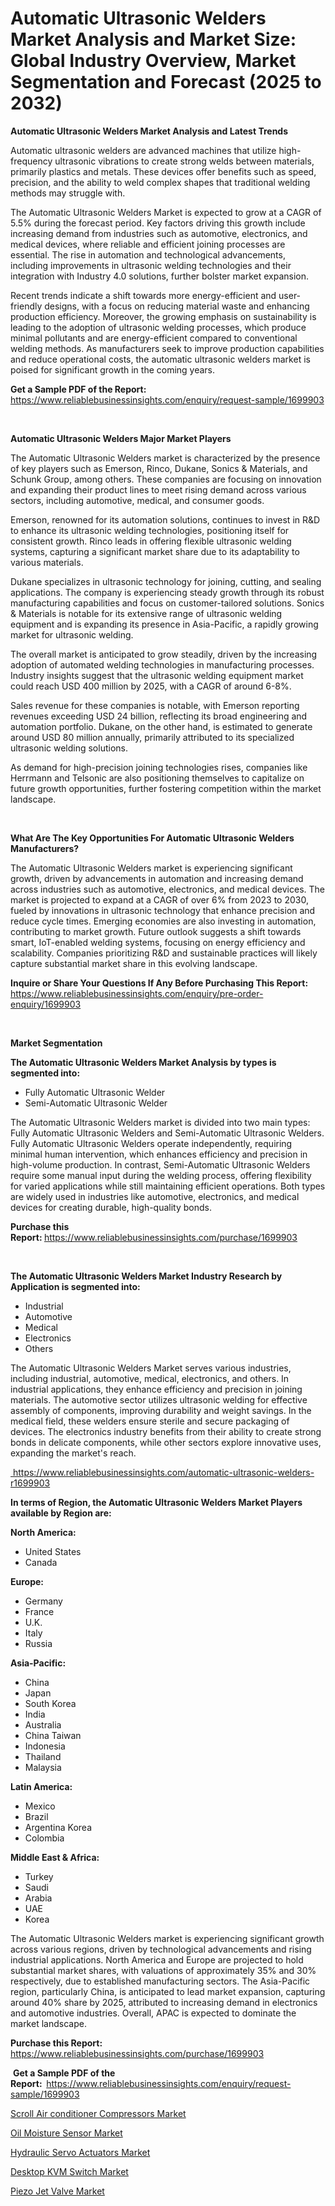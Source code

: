 <p><h1>Automatic Ultrasonic Welders Market Analysis and Market Size: Global Industry Overview, Market Segmentation and Forecast (2025 to 2032)</h1></p><p><strong>Automatic Ultrasonic Welders Market Analysis and Latest Trends</strong></p>
<p><p>Automatic ultrasonic welders are advanced machines that utilize high-frequency ultrasonic vibrations to create strong welds between materials, primarily plastics and metals. These devices offer benefits such as speed, precision, and the ability to weld complex shapes that traditional welding methods may struggle with. </p><p>The Automatic Ultrasonic Welders Market is expected to grow at a CAGR of 5.5% during the forecast period. Key factors driving this growth include increasing demand from industries such as automotive, electronics, and medical devices, where reliable and efficient joining processes are essential. The rise in automation and technological advancements, including improvements in ultrasonic welding technologies and their integration with Industry 4.0 solutions, further bolster market expansion.</p><p>Recent trends indicate a shift towards more energy-efficient and user-friendly designs, with a focus on reducing material waste and enhancing production efficiency. Moreover, the growing emphasis on sustainability is leading to the adoption of ultrasonic welding processes, which produce minimal pollutants and are energy-efficient compared to conventional welding methods. As manufacturers seek to improve production capabilities and reduce operational costs, the automatic ultrasonic welders market is poised for significant growth in the coming years.</p></p>
<p><strong>Get a Sample PDF of the Report:&nbsp;</strong> <a href="https://www.reliablebusinessinsights.com/enquiry/request-sample/1699903?utm_campaign=1873&utm_medium=2&utm_source=Github&utm_content=ia&utm_term=27032025&utm_id=automatic-ultrasonic-welders">https://www.reliablebusinessinsights.com/enquiry/request-sample/1699903</a></p>
<p>&nbsp;</p>
<p><strong>Automatic Ultrasonic Welders Major Market Players</strong></p>
<p><p>The Automatic Ultrasonic Welders market is characterized by the presence of key players such as Emerson, Rinco, Dukane, Sonics & Materials, and Schunk Group, among others. These companies are focusing on innovation and expanding their product lines to meet rising demand across various sectors, including automotive, medical, and consumer goods.</p><p>Emerson, renowned for its automation solutions, continues to invest in R&D to enhance its ultrasonic welding technologies, positioning itself for consistent growth. Rinco leads in offering flexible ultrasonic welding systems, capturing a significant market share due to its adaptability to various materials.</p><p>Dukane specializes in ultrasonic technology for joining, cutting, and sealing applications. The company is experiencing steady growth through its robust manufacturing capabilities and focus on customer-tailored solutions. Sonics & Materials is notable for its extensive range of ultrasonic welding equipment and is expanding its presence in Asia-Pacific, a rapidly growing market for ultrasonic welding.</p><p>The overall market is anticipated to grow steadily, driven by the increasing adoption of automated welding technologies in manufacturing processes. Industry insights suggest that the ultrasonic welding equipment market could reach USD 400 million by 2025, with a CAGR of around 6-8%. </p><p>Sales revenue for these companies is notable, with Emerson reporting revenues exceeding USD 24 billion, reflecting its broad engineering and automation portfolio. Dukane, on the other hand, is estimated to generate around USD 80 million annually, primarily attributed to its specialized ultrasonic welding solutions.</p><p>As demand for high-precision joining technologies rises, companies like Herrmann and Telsonic are also positioning themselves to capitalize on future growth opportunities, further fostering competition within the market landscape.</p></p>
<p>&nbsp;</p>
<p><strong>What Are The Key Opportunities For Automatic Ultrasonic Welders Manufacturers?</strong></p>
<p><p>The Automatic Ultrasonic Welders market is experiencing significant growth, driven by advancements in automation and increasing demand across industries such as automotive, electronics, and medical devices. The market is projected to expand at a CAGR of over 6% from 2023 to 2030, fueled by innovations in ultrasonic technology that enhance precision and reduce cycle times. Emerging economies are also investing in automation, contributing to market growth. Future outlook suggests a shift towards smart, IoT-enabled welding systems, focusing on energy efficiency and scalability. Companies prioritizing R&D and sustainable practices will likely capture substantial market share in this evolving landscape.</p></p>
<p><strong>Inquire or Share Your Questions If Any Before Purchasing This Report:</strong> <a href="https://www.reliablebusinessinsights.com/enquiry/pre-order-enquiry/1699903?utm_campaign=1873&utm_medium=2&utm_source=Github&utm_content=ia&utm_term=27032025&utm_id=automatic-ultrasonic-welders">https://www.reliablebusinessinsights.com/enquiry/pre-order-enquiry/1699903</a></p>
<p>&nbsp;</p>
<p><strong>Market Segmentation</strong></p>
<p><strong>The Automatic Ultrasonic Welders Market Analysis by types is segmented into:</strong></p>
<p><ul><li>Fully Automatic Ultrasonic Welder</li><li>Semi-Automatic Ultrasonic Welder</li></ul></p>
<p><p>The Automatic Ultrasonic Welders market is divided into two main types: Fully Automatic Ultrasonic Welders and Semi-Automatic Ultrasonic Welders. Fully Automatic Ultrasonic Welders operate independently, requiring minimal human intervention, which enhances efficiency and precision in high-volume production. In contrast, Semi-Automatic Ultrasonic Welders require some manual input during the welding process, offering flexibility for varied applications while still maintaining efficient operations. Both types are widely used in industries like automotive, electronics, and medical devices for creating durable, high-quality bonds.</p></p>
<p><strong>Purchase this Report:&nbsp;</strong><a href="https://www.reliablebusinessinsights.com/purchase/1699903?utm_campaign=1873&utm_medium=2&utm_source=Github&utm_content=ia&utm_term=27032025&utm_id=automatic-ultrasonic-welders">https://www.reliablebusinessinsights.com/purchase/1699903</a></p>
<p>&nbsp;</p>
<p><strong>The Automatic Ultrasonic Welders Market Industry Research by Application is segmented into:</strong></p>
<p><ul><li>Industrial</li><li>Automotive</li><li>Medical</li><li>Electronics</li><li>Others</li></ul></p>
<p><p>The Automatic Ultrasonic Welders Market serves various industries, including industrial, automotive, medical, electronics, and others. In industrial applications, they enhance efficiency and precision in joining materials. The automotive sector utilizes ultrasonic welding for effective assembly of components, improving durability and weight savings. In the medical field, these welders ensure sterile and secure packaging of devices. The electronics industry benefits from their ability to create strong bonds in delicate components, while other sectors explore innovative uses, expanding the market's reach.</p></p>
<p><a href="https://www.reliablebusinessinsights.com/automatic-ultrasonic-welders-r1699903?utm_campaign=1873&utm_medium=2&utm_source=Github&utm_content=ia&utm_term=27032025&utm_id=automatic-ultrasonic-welders">&nbsp;https://www.reliablebusinessinsights.com/automatic-ultrasonic-welders-r1699903</a></p>
<p><strong>In terms of Region, the Automatic Ultrasonic Welders Market Players available by Region are:</strong></p>
<p>
    <p> <strong> North America: </strong>
        <ul>
            <li>United States</li>
            <li>Canada</li>
        </ul>
        </p> 
    <p> <strong> Europe: </strong>
        <ul>
            <li>Germany</li>
            <li>France</li>
            <li>U.K.</li>
            <li>Italy</li>
            <li>Russia</li>
        </ul>
        </p> 
    <p> <strong> Asia-Pacific: </strong>
        <ul>
            <li>China</li>
            <li>Japan</li>
            <li>South Korea</li>
            <li>India</li>
            <li>Australia</li>
            <li>China Taiwan</li>
            <li>Indonesia</li>
            <li>Thailand</li>
            <li>Malaysia</li>
        </ul>
        </p> 
    <p> <strong> Latin America: </strong>
        <ul>
            <li>Mexico</li>
            <li>Brazil</li>
            <li>Argentina Korea</li>
            <li>Colombia</li>
        </ul>
        </p> 
    <p> <strong> Middle East & Africa: </strong>
        <ul>
            <li>Turkey</li>
            <li>Saudi</li>
            <li>Arabia</li>
            <li>UAE</li>
            <li>Korea</li>
        </ul>
    </p>
    </p>
<p><p>The Automatic Ultrasonic Welders market is experiencing significant growth across various regions, driven by technological advancements and rising industrial applications. North America and Europe are projected to hold substantial market shares, with valuations of approximately 35% and 30% respectively, due to established manufacturing sectors. The Asia-Pacific region, particularly China, is anticipated to lead market expansion, capturing around 40% share by 2025, attributed to increasing demand in electronics and automotive industries. Overall, APAC is expected to dominate the market landscape.</p></p>
<p><strong>Purchase this Report: </strong><a href="https://www.reliablebusinessinsights.com/purchase/1699903?utm_campaign=1873&utm_medium=2&utm_source=Github&utm_content=ia&utm_term=27032025&utm_id=automatic-ultrasonic-welders">https://www.reliablebusinessinsights.com/purchase/1699903</a></p>
<p>&nbsp;<strong>Get a Sample PDF of the Report:&nbsp;&nbsp;</strong><a href="https://www.reliablebusinessinsights.com/enquiry/request-sample/1699903?utm_campaign=1873&utm_medium=2&utm_source=Github&utm_content=ia&utm_term=27032025&utm_id=automatic-ultrasonic-welders">https://www.reliablebusinessinsights.com/enquiry/request-sample/1699903</a></p>
<p><strong></strong></p>
<p><p><a href="https://github.com/sanokdagada01/Market-Research-Report-List-1/blob/main/scroll-air-conditioner-compressors-market.md?utm_campaign=1873&utm_medium=2&utm_source=Github&utm_content=ia&utm_term=27032025&utm_id=automatic-ultrasonic-welders">Scroll Air conditioner Compressors Market</a></p><p><a href="https://www.linkedin.com/pulse/oil-moisture-sensor-market-strategic-insights-product-evolution-ejxke?utm_campaign=1873&utm_medium=2&utm_source=Github&utm_content=ia&utm_term=27032025&utm_id=automatic-ultrasonic-welders">Oil Moisture Sensor Market</a></p><p><a href="https://www.linkedin.com/pulse/hydraulic-servo-actuators-market-growth-outlook-projected-zyoxe?utm_campaign=1873&utm_medium=2&utm_source=Github&utm_content=ia&utm_term=27032025&utm_id=automatic-ultrasonic-welders">Hydraulic Servo Actuators Market</a></p><p><a href="https://github.com/popoialraih3/Market-Research-Report-List-1/blob/main/desktop-kvm-switch-market.md?utm_campaign=1873&utm_medium=2&utm_source=Github&utm_content=ia&utm_term=27032025&utm_id=automatic-ultrasonic-welders">Desktop KVM Switch Market</a></p><p><a href="https://www.linkedin.com/pulse/piezo-jet-valve-market-analysisbased-predicted-71-cagr-growth-wjixe?utm_campaign=1873&utm_medium=2&utm_source=Github&utm_content=ia&utm_term=27032025&utm_id=automatic-ultrasonic-welders">Piezo Jet Valve Market</a></p></p>